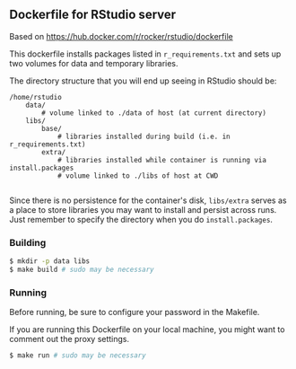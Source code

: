 ## Dockerfile for RStudio server

Based on https://hub.docker.com/r/rocker/rstudio/dockerfile 

This dockerfile installs packages listed in `r_requirements.txt`
and sets up two volumes for data and temporary libraries.

The directory structure that you will end up seeing in RStudio
should be:
```
/home/rstudio
	data/
		# volume linked to ./data of host (at current directory)
	libs/
		base/
			# libraries installed during build (i.e. in r_requirements.txt)
		extra/
			# libraries installed while container is running via install.packages
			# volume linked to ./libs of host at CWD
	
``` 

Since there is no persistence for the container's disk, `libs/extra` serves
as a place to store libraries you may want to install and persist across
runs. Just remember to specify the directory when you do `install.packages`.


### Building

```sh
$ mkdir -p data libs
$ make build # sudo may be necessary
```

### Running

Before running, be sure to configure your password in the Makefile.

If you are running this Dockerfile on your local machine, you might
want to comment out the proxy settings.

```sh
$ make run # sudo may be necessary
```
